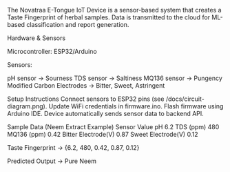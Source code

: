 The Novatraa E-Tongue IoT Device is a sensor-based system that creates a Taste Fingerprint of herbal samples. Data is transmitted to the cloud for ML-based classification and report generation.

Hardware & Sensors

Microcontroller: ESP32/Arduino

Sensors:

pH sensor → Sourness
TDS sensor → Saltiness
MQ136 sensor → Pungency
Modified Carbon Electrodes → Bitter, Sweet, Astringent

Setup Instructions
Connect sensors to ESP32 pins (see /docs/circuit-diagram.png).
Update WiFi credentials in firmware.ino.
Flash firmware using Arduino IDE.
Device automatically sends sensor data to backend API.

Sample Data (Neem Extract Example)
Sensor	Value
pH	6.2
TDS (ppm)	480
MQ136 (ppm)	0.42
Bitter Electrode(V)	0.87
Sweet Electrode(V)	0.12

Taste Fingerprint → {6.2, 480, 0.42, 0.87, 0.12}

Predicted Output → Pure Neem

